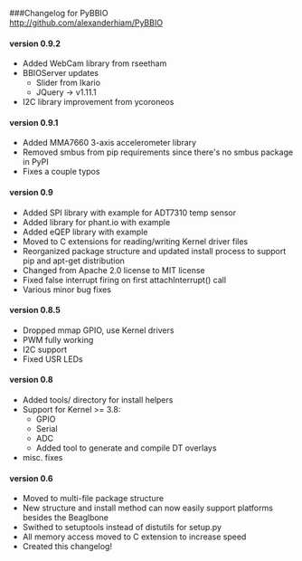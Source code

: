 ###Changelog for PyBBIO  
http://github.com/alexanderhiam/PyBBIO   

#### version 0.9.2
  * Added WebCam library from rseetham
  * BBIOServer updates
    * Slider from Ikario
    * JQuery -> v1.11.1
  * I2C library improvement from ycoroneos

#### version 0.9.1
  * Added MMA7660 3-axis accelerometer library
  * Removed smbus from pip requirements since there's no smbus package in PyPI
  * Fixes a couple typos

#### version 0.9
  * Added SPI library with example for ADT7310 temp sensor
  * Added library for phant.io with example
  * Added eQEP library with example
  * Moved to C extensions for reading/writing Kernel driver files
  * Reorganized package structure and updated install process to support pip and apt-get distribution
  * Changed from Apache 2.0 license to MIT license
  * Fixed false interrupt firing on first attachInterrupt() call
  * Various minor bug fixes

#### version 0.8.5
 * Dropped mmap GPIO, use Kernel drivers
 * PWM fully working
 * I2C support
 * Fixed USR LEDs

#### version 0.8
 * Added tools/ directory for install helpers
 * Support for Kernel >= 3.8:
   * GPIO
   * Serial
   * ADC
   * Added tool to generate and compile DT overlays
 * misc. fixes

#### version 0.6
 * Moved to multi-file package structure
 * New structure and install method can now easily support platforms besides 
   the Beaglbone
 * Swithed to setuptools instead of distutils for setup.py
 * All memory access moved to C extension to increase speed
 * Created this changelog!
